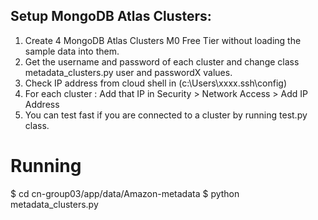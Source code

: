 ## Setup MongoDB Atlas Clusters:

1. Create 4 MongoDB Atlas Clusters M0 Free Tier without loading the sample data into them.
2. Get the username and password of each cluster and change class metadata_clusters.py user and passwordX values.
3. Check IP address from cloud shell in (c:\Users\xxxx\.ssh\config)
4. For each cluster : Add that IP in Security > Network Access > Add IP Address 
5. You can test fast if you are connected to a cluster by running test.py class.

# Running
$ cd cn-group03/app/data/Amazon-metadata
$ python metadata_clusters.py
